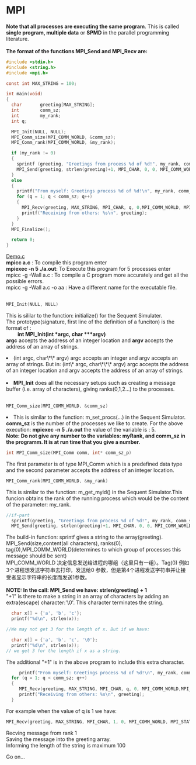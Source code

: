 # MPI
**Note that all processes are executing the same program**. This is called **single program, multiple data** or **SPMD** in the parallel programming literature.<br><br>
<Strong>The format of the functions MPI_Send and MPI_Recv  are:</strong>
 ```c
 #include <stdio.h>
#include <string.h>
#include <mpi.h> 

const int MAX_STRING = 100;

int main(void) 
{
   char       greeting[MAX_STRING];
   int        comm_sz;
   int        my_rank;
   int q;

   MPI_Init(NULL, NULL); 
   MPI_Comm_size(MPI_COMM_WORLD, &comm_sz); 
   MPI_Comm_rank(MPI_COMM_WORLD, &my_rank); 

   if (my_rank != 0) 
   { 
     sprintf (greeting, "Greetings from process %d of %d!", my_rank, comm_sz);
     MPI_Send(greeting, strlen(greeting)+1, MPI_CHAR, 0, 0, MPI_COMM_WORLD); 
   } 
   else 
   {  
     printf("From myself: Greetings process %d of %d!\n", my_rank, comm_sz);
     for (q = 1; q < comm_sz; q++) 
     {
       MPI_Recv(greeting, MAX_STRING, MPI_CHAR, q, 0,MPI_COMM_WORLD, MPI_STATUS_IGNORE);
       printf("Receiving from others: %s\n", greeting);
     } 
   }
   MPI_Finalize(); 

   return 0;
}
```

[Demo.c](https://github.com/Mira-Qiu/MPI/blob/master/MPI_Demo1.c)<br>
<strong>mpicc a.c</strong>          : To compile this program enter<br>
<strong> mpiexec -n 5 ./a.out</strong>: To Execute this program for 5 processes enter <br>
mpicc -g -Wall a.c                  : To compile a C program more accurately and get all the possible errors.<br>
mpicc -g -Wall a.c -o aa            : Have a different name for the executable file.<br><br>

```c
MPI_Init(NULL, NULL)
```
This is sililar to the function: initialize() for the Sequent Simulater. <br>
The prototype(signature, first line of the definition of a funciton) is the format of :<br>
&nbsp;&nbsp;&nbsp;&nbsp;&nbsp;&nbsp;&nbsp;&nbsp;**int MPI_Init(int \*argc, char \*\*\*argv)**<br>
**argc** accepts the address of an integer location and **argv** accepts the address of an array of strings.<br>
<li>(int argc, char\*\* argv) argc accepts an integer and argv accepts an array of strings. But in: (int\* argc, char\*\*\* argv) argc accepts the address of an integer location and argv accepts the address of an array of strings.</li><br>
<li><strong>MPI_Init</strong> does all the necessary setups such as creating a message buffer (i.e. array of characters), giving ranks(0,1,2...) to the processes.<br></li><br>

```c
MPI_Comm_size(MPI_COMM_WORLD, &comm_sz)
```
<li>This is similar to the function: m_set_procs(...) in the Sequent Simulator. <strong>comm_sz</strong> is the number of the processes we like to create. For the above execution: <strong> mpiexec -n 5 ./a.out </strong>the value of the variable is : 5.<br></li>
<strong>Note: Do not give any number to the variables: myRank, and comm_sz in the programm. It is at run time that you give a number.</strong>

```c
int MPI_Comm_size(MPI_Comm comm, int* comm_sz_p)
```

The first parameter is of type MPI_Comm which is a predefined data type and the second parameter accepts the address of an integer location.<br>
```c
MPI_Comm_rank(MPI_COMM_WORLD, &my_rank)
```
This is similar to the function: m_get_myid() in the Sequent Simulator.This funcion obtains the rank of the running process which would be the content of the parameter: my_rank.<br>

```c
//if-part
  sprintf(greeting, "Greetings from process %d of %d!", my_rank, comm_sz);
  MPI_Send(greeting, strlen(greeting)+1, MPI_CHAR, 0, 0, MPI_COMM_WORLD);
```
The build-in function: sprintf gives a string to the array(greeting).<br>
MPI_Send(size,content(all characters), ranks(0), tag(0),MPI_COMM_WORLD(determines to which group of processes this message should be sent)<br>
MPI_COMM_WORLD 决定信息发送给进程的哪组（这里只有一组）。Tag(0) 例如3个进程想发送字符串去打印，发送给0 参数，但是第4个进程发送字符串并让接受者显示字符串的长度而发送1参数。<br><br>
<strong> NOTE:  In the call: MPI_Send we have: strlen(greeting) + 1</strong><br>
"+1" is there to make a string in an array of characters by adding an extra(escape) character:'\0'. This character terminates the string.<br>
```c
  char x[] = {'a', 'b', 'c'};
  printf("%d\n", strlen(x));

//We may not get 3 for the length of x. But if we have:

  char x[] = {'a', 'b', 'c', '\0'};
  printf("%d\n", strlen(x));
// we get 3 for the length if x as a string.
```
The additional "+1" is in the above program to include this extra character.<br>
```c
	 printf("From myself: Greetings process %d of %d!\n", my_rank, comm_sz);
  for (q = 1; q < comm_sz; q++) 
  {
     MPI_Recv(greeting, MAX_STRING, MPI_CHAR, q, 0, MPI_COMM_WORLD,MPI_STATUS_IGNORE);
     printf("Receiving from others: %s\n", greeting);
  }
```
For example when the value of q is 1 we have:
```c
MPI_Recv(greeting, MAX_STRING, MPI_CHAR, 1, 0, MPI_COMM_WORLD, MPI_STATUS_IGNORE);
```
Recving message from rank 1<br>
Saving the message into the greeting array.<br>
Informing the length of the string is maximum 100<br>

Go on...
